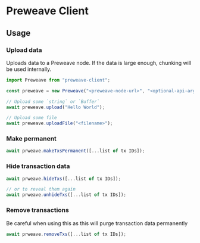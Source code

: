 # Preweave Client

## Usage

### Upload data

Uploads data to a Preweave node. If the data is large enough, chunking will
be used internally.

```ts
import Preweave from "preweave-client";

const preweave = new Preweave("<preweave-node-url>", "<optional-api-arg>");

// Upload some `string` or `Buffer`
await preweave.upload("Hello World");

// Upload some file
await preweave.uploadFile("<filename>");
```

### Make permanent

```ts
await prweave.makeTxsPermanent([...list of tx IDs]);
```

### Hide transaction data

```ts
await prweave.hideTxs([...list of tx IDs]);

// or to reveal them again
await prweave.unhideTxs([...list of tx IDs]);
```

### Remove transactions

Be careful when using this as this will purge transaction data permanently

```ts
await prweave.removeTxs([...list of tx IDs]);
```